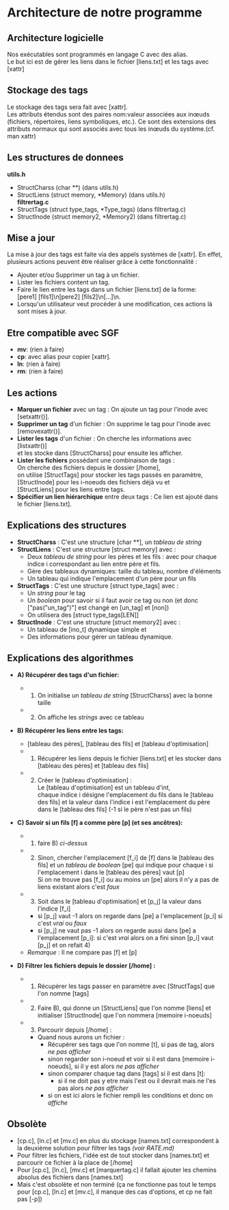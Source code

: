 Architecture de notre programme
===============================

Architecture logicielle
--------------------------

Nos exécutables sont programmés en langage C avec des alias.  
Le but ici est de gérer les liens dans le fichier [liens.txt] et les tags avec [xattr]


Stockage des tags
----------------------
Le stockage des tags sera fait avec [xattr].  
Les attributs étendus sont des paires nom:valeur associées aux inœuds (fichiers, répertoires, liens symboliques, etc.). Ce sont des extensions des attributs normaux qui sont associés avec tous les inœuds du système.(cf. man xattr)

Les structures de donnees
-------------------------------
**utils.h**  
 * StructCharss (char **) (dans utils.h)  
 * StructLiens (struct memory, *Memory) (dans utils.h)  
**filtrertag.c**  
 * StructTags (struct type_tags, *Type_tags) (dans filtrertag.c)  
 * StructInode (struct memory2, *Memory2) (dans filtrertag.c) 


Mise a jour
----------------
La mise à jour des tags est faite via des appels systèmes de [xattr]. En effet, plusieurs actions peuvent être réaliser grâce à cette fonctionnalité :  
 * Ajouter et/ou Supprimer un tag à un fichier.  
 * Lister les fichiers content un tag.  
 * Faire le lien entre les tags dans un fichier [liens.txt] de la forme:  
    [pere1] [fils1]\n[pere2] [fils2]\n[...]\n.  
 * Lorsqu'un utilisateur veut procéder à une modification, ces actions là sont mises à jour.


Etre compatible avec SGF
---------------------------
 * **mv**: (rien à faire)
 * **cp**: avec alias pour copier [xattr].
 * **ln**: (rien à faire)
 * **rm**: (rien à faire)


Les actions
----------------
 * **Marquer un fichier** avec un tag :
    On ajoute un tag pour l'inode avec [setxattr()].
 * **Supprimer un tag** d'un fichier :
    On supprime le tag pour l'inode avec [removexattr()].
 * **Lister les tags** d'un fichier :
    On cherche les informations avec [listxattr()]  
    et les stocke dans [StructCharss] pour ensuite les afficher.
 * **Lister les fichiers** possédant une combinaison de tags :  
    On cherche des fichiers depuis le dossier [/home],  
    on utilise [StructTags] pour stocker les tags passés en paramètre,  
    [StructInode] pour les i-noeuds des fichiers déjà vu et  
    [StructLiens] pour les liens entre tags.
 * **Spécifier un lien hiérarchique** entre deux tags :
    Ce lien est ajouté dans le fichier [liens.txt].


Explications des structures
---------------------------------
 * **StructCharss** :
    C'est une structure [char **], un _tableau de string_
 * **StructLiens** :
    C'est une structure [struct memory] avec :
    * Deux _tableau de string_ pour les pères et les fils :
    avec pour chaque indice i correspondant au lien entre père et fils.
    * Gère des tableaux dynamiques: taille du tableau, nombre d'éléments
    * Un tableau qui indique l'emplacement d'un père pour un fils
 * **StructTags** :
    C'est une structure [struct type_tags] avec :
    * Un _string_ pour le tag 
    * Un _boolean_ pour savoir si il faut avoir ce tag ou non
    (et donc ["pas("un_tag")"] est changé en [un_tag] et [non])
    * On utilisera des [struct type_tags[LEN]]
 * **StructInode** :
    C'est une structure [struct memory2] avec :
    * Un tableau de [ino_t] dynamique simple et    
    * Des informations pour gérer un tableau dynamique.

Explications des algorithmes
---------------------------------

 * **A) Récupérer des tags d'un fichier:**
    * 1) On initialise un _tableau de string_ [StructCharss] avec la bonne taille
    * 2) On affiche les _strings_ avec ce tableau

 * **B) Récupérer les liens entre les tags:**
    * [tableau des pères], [tableau des fils] et [tableau d'optimisation]
    * 1) Récupérer les liens depuis le fichier [liens.txt] et les stocker dans
    [tableau des pères] et [tableau des fils]
    * 2) Créer le [tableau d'optimisation] :  
    Le [tableau d'optimisation] est un tableau d'int,  
    chaque indice i désigne l'emplacement du fils dans le [tableau des fils] et
    la valeur dans l'indice i est l'emplacement du père dans le [tableau des fils]
    (-1 si le père n'est pas un fils)

 * **C) Savoir si un fils [f] a comme père [p] (et ses ancêtres):**
    * 1) faire B) *ci-dessus*  
    * 2) Sinon, chercher l'emplacement [f_i] de [f] dans le [tableau des fils] et 
    un _tableau de boolean_ [pe] qui indique pour chaque i si l'emplacement i dans le
    [tableau des pères] vaut [p]  
    Si on ne trouve pas [f_i] ou au moins un [pe] alors il n'y a pas de liens existant alors c'est *faux*
    * 3) Soit dans le [tableau d'optimisation] et [p_j] la valeur dans l'indice [f_i]
        * si [p_j] vaut -1 alors on regarde dans [pe] a l'emplacement [p_i] si c'est *vrai* ou *faux*
        * si [p_j] ne vaut pas -1 alors on regarde aussi dans [pe] a l'emplacement [p_i]:
        si c'est *vrai* alors on a fini
        sinon [p_i] vaut [p_j] et on refait 4)
    * *Remarque* : Il ne compare pas [f] et [p]

 * **D) Filtrer les fichiers depuis le dossier [/home] :**
    * 1) Récupérer les tags passer en paramètre avec [StructTags] que l'on nomme [tags]
    * 2) Faire B), qui donne un [StructLiens] que l'on nomme [liens] et
    initialiser [StructInode] que l'on nommera [memoire i-noeuds]
    * 3) Parcourir depuis [/home] :  
        * Quand nous aurons un fichier :
            * Récupérer ses tags que l'on nomme [t], si pas de tag, alors *ne pas afficher*
            * sinon regarder son i-noeud et voir si il est dans [memoire i-noeuds],
            si il y est alors *ne pas afficher*
            * sinon comparer chaque tag dans [tags] si il est dans [t]:
                * si il ne doit pas y etre mais l'est ou il devrait mais ne l'es pas alors *ne pas afficher*
            * si on est ici alors le fichier rempli les conditions et donc on *affiche*

Obsolète
-------------
 * [cp.c], [ln.c] et [mv.c] en plus du stockage [names.txt] correspondent à la deuxième solution pour filtrer les tags *(voir RATE.md)*
 * Pour filtrer les fichiers, l'idée est de tout stocker dans [names.txt] et parcourir ce fichier à la place de [/home]
 * Pour [cp.c], [ln.c], [mv.c] et [marquertag.c] il fallait ajouter les chemins absolus des fichiers dans [names.txt]
 * Mais c'est obsolète et non terminé
 (ça ne fonctionne pas tout le temps pour [cp.c], [ln.c] et [mv.c], il manque des cas d'options, et cp ne fait pas [-p])


